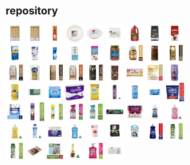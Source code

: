 # repository

<img src="images/Coles/1%203668959%20Coles%20Gold%20Party%20Candles.jpg" width="50">

<img src="images/Coles/1%203668959%20Coles%20Gold%20Party%20Candles.jpg" width="50">
<img src="images/Coles/2%20Tobasco%205908576.jpg" width="50">
<img src="images/Coles/3%202371513%20Plastic%20Snack%20Plates.jpg" width="50">
<img src="images/Coles/4%20Plastic%20White%20Dinner%20Plates%202371466.jpg" width="50">
<img src="images/Coles/5%20Coles%20White%20Serviettes%20x100%208766853.jpg" width="50">
<img src="images/Coles/6%20Tomato%20Sauce%20Fountain%202L%20-%207265171P7.jpg" width="50">
<img src="images/Coles/7%20Coffee%20Beans%20Lavazza%20Espresso%20Barista%20Perfetto%201kg%20-%203756502P3.jpg" width="50">
<img src="images/Coles/8%20Lavazza%20Qualita%20Rossa%20Coffee%20Beans%20-%203514489.jpg" width="50">
<img src="images/Coles/9%20Coles%20Full%20Cream%20Long%20Life%20Milk%201L%20-%207667368P7.jpg" width="50">
<img src="images/Coles/10%20Coles%20Regular%20Soy%20Milk%201L%20-%204499631P4.jpg" width="50">
<img src="images/Coles/11%20Coles%20Dairy%20Full%20Cream%20Milk%20Carton%201L%20-%208794892P8.jpg" width="50">
<img src="images/Coles/12%20Coles%20Organic%20Soy%20Milk%201L%20-%203492954P3.jpg" width="50">
<img src="images/Coles/13%20Blue%20Diamond%20Almond%20Breeze%20Unsweetened%20Almond%20-%209117200P9%20Milk.jpg" width="50">
<img src="images/Coles/14%20Jalapeno%20%26%20Chilli%20Mix%20Sliced%20Pickle%20Fehlbergs%20470g%20-%203055133P3.jpg" width="50">
<img src="images/Coles/15%20Instant%20Coffee%20Moccona%20Classic%20Medium%20Roast%20400g%20-%209693915P9.jpg" width="50">
<img src="images/Coles/16%20Coffee%20Beans%20Vittoria%20Special%20Italian%20Blend%201kg%20-%20443770P4.jpg" width="50">
<img src="images/Coles/17%20Coffee%20Beans%20Vittoria%20Espresso%201kg%20-%209184897P9.jpg" width="50">
<img src="images/Coles/18%20Coffee%20Beans%20Grinders%20Caffe%20Crema%20Coffee%201kg%20-%201336197P1.jpg" width="50">
<img src="images/Coles/19%20Coffee%20Ground%20-%20Harris%20Smooth%20Coffee%20Ground%201kg%20-%203755372P3.jpg" width="50">
<img src="images/Coles/20%20Coffee%20Beans%20Vittoria%20Organic%20Espresso%201kg%20-%202002095P2.jpg" width="50">
<img src="images/Coles/21%20Coffee%20Beans%20Grinders%20Rich%20%26%20Bold%20Espresso%201kg%20-%202686933P2.jpg" width="50">
<img src="images/Coles/22%20Coffee%20Beans%20Vittoria%20Mountain%20Grown%201kg%20-%208686572P8.jpg" width="50">
<img src="images/Coles/23%20Hot%20Chocolate%20Vittoria%20Original%20Chocochino%20375g%20-%206999781P6.jpg" width="50">
<img src="images/Coles/24%20Tissues%20Coles%20Fragrance%20Free%20White%20Facial%20x224%20-%209031160P9.jpg" width="50">
<img src="images/Coles/25%20Lip%20Balm%20Blister%20Burt's%20Bees%20Advanced%20Relief%20Unscented%204.25g%20-%203988519P3.jpg" width="50">
<img src="images/Coles/26%20Coles%20Kitchen%20Tidy%20Bags%20x25%20with%20Handles%20Lavender%20Scented%20Large%20-%206428791P6.jpg" width="50">
<img src="images/Coles/27%20Coles%20Kitchen%20Tidy%20Large%20Bags%20x25%20With%20Handles%20Lemon%20Scented%20-%206428816P6.jpg" width="50">
<img src="images/Coles/28%20Coles%20Heavy%20Duty%20Scourer%20Foam%20Sponge%20x3%20-%209872302P9.jpg" width="50">
<img src="images/Coles/29%20Coles%20Ultra%20Multi-Purpose%20Domestic%20Cleaning%20Wipes%20x10%20-%209872380P9.jpg" width="50">
<img src="images/Coles/30%20Quilton%20White%20Toilet%20Tissue%20x6%20-%203055257P3.jpg" width="50">
<img src="images/Coles/31%20Coles%20Ultra%20Antibacterial%20Wipes%20Lemon%20x100%20-%209891067P9.jpg" width="50">
<img src="images/Coles/32%20Coles%20Multi%20Insect%20Killer%20300g%20-%202542547P2.jpg" width="50">
<img src="images/Coles/33%20Coles%20Multi-Purpose%20Domestic%20Cleaning%20Wipes%20x50%20-%203056249P3.jpg" width="50">
<img src="images/Coles/34%20Coles%20Non%20Scratch%20Scourers%20Foam%20Sponge%20x3%20-%209872324P9.jpg" width="50">
<img src="images/Coles/35%20Finish%20All%20In%20One%20Max%20Dishwasher%20Tablets%20x53%20-%203188228P3.jpg" width="50">
<img src="images/Coles/36%20Kleenex%20Complete%20Clean%20Toilet%20Tissue%209%20Rolls%20-%203064076P3.jpg" width="50">
<img src="images/Coles/37%20Air%20Wick%20Air%20Freshener%20Spray%20Lavender%20237g%20-%201182956P1.jpg" width="50">
<img src="images/Coles/38%20Air%20Wick%20Air%20Freshener%20Spray%20Sparkling%20Citrus%20237g%20-%201182876P1.jpg" width="50">
<img src="images/Coles/39%20Air%20Wick%20Pure%20Air%20Freshener%20Spray%20Cherry%20Blossom%20159g%20-%203059214P3.jpg" width="50">
<img src="images/Coles/40%20Air%20Wick%20Pure%20Spring%20Delight%20Air%20Freshener%20159g%20-%203059203P3.jpg" width="50">
<img src="images/Coles/41%20Coles%20Extra%20Tough%20Garbage%20Bags%20x20%20-%206428667P6.jpg" width="50">
<img src="images/Coles/42%20Coles%20So%20Soft%203%20Ply%20White%20Toilet%20Paper%2024%20Rolls%20-%202189258P2.jpg" width="50">
<img src="images/Coles/43%20Coles%20Ultra%20Concentrate%20Dishwashing%20Lime%20450mL%20-%207602883P7.jpg" width="50">
<img src="images/Coles/44%20Coles%20Ultra%20Concentrate%20Dishwashing%20Liquid%20Limited%20Edition%20450mL%20-%202376652P2.jpg" width="50">
<img src="images/Coles/45%20Coles%20Ultra%20Concentrate%20Lemon%20Dishwashing%20Liquid%20450mL%20-%207602930P7.jpg" width="50">
<img src="images/Coles/46%20Coles%20Ultra%20Dishwasher%20Cleaner%20250mL%20-%205791796P5.jpg" width="50">
<img src="images/Coles/47%20Coles%20Ultra%20Paper%20Towel%203%20Ply%20-%203566529P3.jpg" width="50">
<img src="images/Coles/48%20Coles%20Ultra%20Shine%20Rinse%20Aid%20Regular%20250mL%20-%205791173P5.jpg" width="50">
<img src="images/Coles/49%20Cook%20%26%20Dine%20Cocktail%20Sticks%20200%20-%202607631P2.jpg" width="50">
<img src="images/Coles/50%20Cook%20%26%20Dine%20Terry%20Tea%20Towels%20Black%205%20pk%20-%203376807P3.jpg" width="50">
<img src="images/Coles/51%20Dymo%20Tape%20Plastic%20-%203887384P3.jpg" width="50">
<img src="images/Coles/52%20Finish%20Regular%20Rinse%20Aid%20for%20Dishwashers%20500mL%20-%205870735P5.jpg" width="50">
<img src="images/Coles/53%20Glen%2020%20Disinfectant%20Air%20Freshener%20Spray%20Country%20300g%20-%208086167P8.jpg" width="50">
<img src="images/Coles/54%20Glen%2020%20Lavender%20Air%20Freshener%20Spray%20300g%20-%208159227P8.jpg" width="50">
<img src="images/Coles/55%20Grillman%20BBQ%20Aluminium%20Grilling%20Trays%204%20pk%20-%203713260P3.jpg" width="50">
<img src="images/Coles/56%20Sabco%20Vinyl%20Disposable%20Gloves%20Medium%2025%20pk%20-%203897548P3.jpg" width="50">
<img src="images/Coles/57%20Coles%20Nail%20Polish%20Remove%20Acetone%20125mL%20-%206568065P6.jpg" width="50">
<img src="images/Coles/58%20Dettol%20Antibacterial%20Liquid%20Hand%20Wash%20Pump%20Raspberry%20250mL%20-%201301578P1.jpg" width="50">
<img src="images/Coles/59%20Coles%20Paper%20Stem%20Cotton%20Wool%20Tips%20400%20pk%20-%203751156P3.jpg" width="50">
